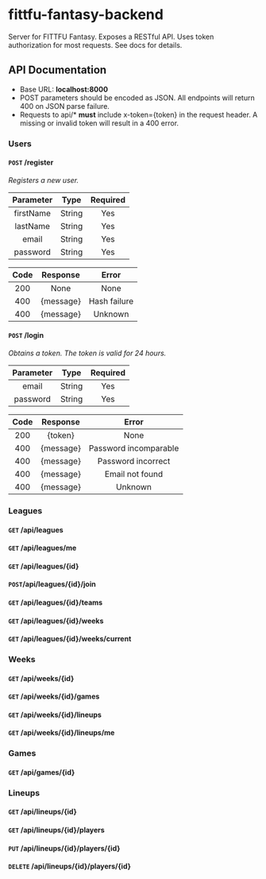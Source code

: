 # fittfu-fantasy-backend
Server for FITTFU Fantasy.  Exposes a RESTful API.  Uses token authorization for most requests.  See docs for details.
## API Documentation
* Base URL: **localhost:8000**
* POST parameters should be encoded as JSON.  All endpoints will return 400 on JSON parse failure.
* Requests to api/* **must** include x-token={token} in the request header.  A missing or invalid token will result in a 400 error.

### Users
#### `POST` /register
*Registers a new user.*

Parameter | Type   | Required
:-------: | :----: | :-----:
firstName | String | Yes
lastName  | String | Yes
email     | String | Yes
password  | String | Yes

Code  | Response       | Error
:---: | :------------: | :----:
200   | None           | None
400   | {message}      | Hash failure
400   | {message}      | Unknown

#### `POST` /login
*Obtains a token.  The token is valid for 24 hours.*

Parameter | Type   | Required
:-------: | :----: | :-----:
email     | String | Yes
password  | String | Yes

Code  | Response       | Error
:---: | :------------: | :----:
200   | {token}        | None
400   | {message}      | Password incomparable
400   | {message}      | Password incorrect
400   | {message}      | Email not found
400   | {message}      | Unknown

### Leagues
#### `GET` /api/leagues
#### `GET` /api/leagues/me
#### `GET` /api/leagues/{id}
#### `POST`/api/leagues/{id}/join
#### `GET` /api/leagues/{id}/teams
#### `GET` /api/leagues/{id}/weeks
#### `GET` /api/leagues/{id}/weeks/current

### Weeks
#### `GET` /api/weeks/{id}
#### `GET` /api/weeks/{id}/games
#### `GET` /api/weeks/{id}/lineups
#### `GET` /api/weeks/{id}/lineups/me

### Games 
#### `GET` /api/games/{id}

### Lineups
#### `GET` /api/lineups/{id}
#### `GET` /api/lineups/{id}/players
#### `PUT` /api/lineups/{id}/players/{id}
#### `DELETE` /api/lineups/{id}/players/{id}




